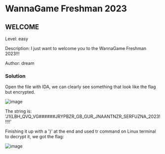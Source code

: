 # WannaGame Freshman 2023
## WELCOME

Level: easy

Description: I just want to welcome you to the WannaGame Freshman 2023!!!

Author: dream

### Solution

Open the file with IDA, we can clearly see something that look like the flag but encrypted.

![image](https://hackmd.io/_uploads/SJ_Yq80mT.png)

The string is: 'J1{LBH_QVQ_VG######JRYPBZR_GB_GUR_JNAANTNZR_SERFUZNA_2023!!!!!'

Finishing it up with a '}' at the end and used tr command on Linux terminal to decrypt it, we got the flag:

![image](https://github.com/san601/WannaGame-Freshman-2023/assets/144963803/70be80c4-fe44-452d-a9b9-18ffcf1488e3)



